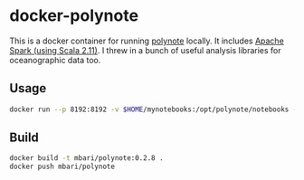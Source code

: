 # docker-polynote

This is a docker container for running [polynote](https://polynote.org/) locally. It includes [Apache Spark (using Scala 2.11)](https://spark.apache.org/). I threw in a bunch of useful analysis libraries for oceanographic data too.

## Usage

```bash
docker run --p 8192:8192 -v $HOME/mynotebooks:/opt/polynote/notebooks --name polynote mbari/polynote
```

## Build

```bash
docker build -t mbari/polynote:0.2.8 .
docker push mbari/polynote
```